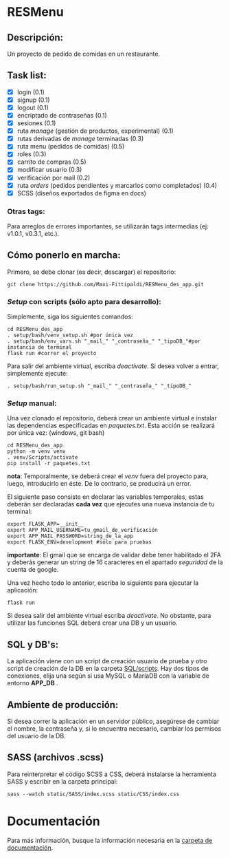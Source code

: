 # RESMenu
## Descripción:
Un proyecto de pedido de comidas en un restaurante.
## Task list:
- [x] login (0.1)
- [x] signup (0.1)
- [x] logout (0.1)
- [x] encriptado de contraseñas (0.1)
- [x] sesiones (0.1)
- [x] ruta _manage_ (gestión de productos, experimental) (0.1)
- [x] rutas derivadas de _manage_ terminadas (0.3)
- [x] ruta menu (pedidos de comidas) (0.5)
- [x] roles (0.3)
- [x] carrito de compras (0.5)
- [x] modificar usuario (0.3)
- [x] verificación por mail (0.2)
- [x] ruta _orders_ (pedidos pendientes y marcarlos como completados) (0.4)
- [x] SCSS (diseños exportados de figma en docs)

### Otras tags:
Para arreglos de errores importantes, se utilizarán tags intermedias
(ej: v1.0.1, v0.3.1, etc.).
## Cómo ponerlo en marcha:
Primero, se debe clonar (es decir, descargar) el repositorio:
``` 
git clone https://github.com/Maxi-Fittipaldi/RESMenu_des_app.git
``` 
### _Setup_ con scripts (sólo apto para desarrollo):
Simplemente, siga los siguientes comandos:
``` 
cd RESMenu_des_app
. setup/bash/venv_setup.sh #por única vez
. setup/bash/env_vars.sh "_mail_" "_contraseña_" "_tipoDB_"#por instancia de terminal
flask run #correr el proyecto
``` 
Para salir del ambiente virtual, escriba _deactivate_.
Si desea volver a entrar, simplemente ejecute:
```
. setup/bash/run_setup.sh "_mail_" "_contraseña_" "_tipoDB_"
```
### _Setup_ manual:
Una vez clonado el repositorio, deberá crear un ambiente
virtual e instalar las dependencias 
especificadas en _paquetes.txt_. 
Esta acción se realizará por única vez:
(windows, git bash)
``` 
cd RESMenu_des_app
python -m venv venv
. venv/Scripts/activate
pip install -r paquetes.txt
```
**nota**: Temporalmente, se deberá crear el _venv_ fuera del proyecto para,
luego, introducirlo en éste. De lo contrario, se producirá un error.

El siguiente paso consiste en declarar las variables temporales,
estas deberán ser declaradas **cada vez** que ejecutes una nueva
instancia de tu terminal:
```
export FLASK_APP=__init__
export APP_MAIL_USERNAME=tu_gmail_de_verificación
export APP_MAIL_PASSWORD=string_de_la_app
export FLASK_ENV=development #sólo para pruebas
```
**importante**: El gmail que se encarga de validar debe tener
habilitado el 2FA y deberás generar un string de 16 caracteres
en el apartado _seguridad_ de la cuenta de google.

Una vez hecho todo lo anterior,
escriba lo siguiente para ejecutar la aplicación:
```
flask run
```
Si desea salir del ambiente virtual escriba _deactivate_.
No obstante, para utilizar las funciones SQL deberá crear una DB y un usuario.

## SQL y DB's:
La aplicación viene con un script de creación usuario de 
prueba y otro script de creación de la DB en la carpeta [SQL/scripts](/SQL/scripts).
Hay dos tipos de conexiones,
elija una según si usa MySQL o MariaDB con la variable de entorno **APP_DB** .

## Ambiente de producción:
Si desea correr la aplicación en
un servidor público, asegúrese de cambiar el nombre, 
la contraseña 
y, si lo encuentra necesario, cambiar los permisos del usuario de la DB.

## SASS (archivos .scss)
Para reinterpretar el código SCSS a CSS, deberá
instalarse la herramienta SASS y escribir en la carpeta
principal:
```
sass --watch static/SASS/index.scss static/CSS/index.css
```
# Documentación
Para más información, busque la información necesaria en la [carpeta de documentación](/docs).
